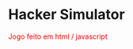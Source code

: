 <h1>Hacker Simulator</h1>
<p style="color: red;">Jogo feito em html / javascript</p>
<p></p>
<p></p>
<p></p>
<p></p>
<p></p>
<p></p>
